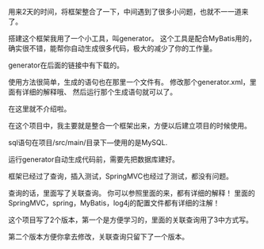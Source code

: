 ﻿用来2天的时间，将框架整合了一下，中间遇到了很多小问题，也就不一一道来了。

搭建这个框架我用了一个小工具，叫generator。 
这个工具是配合MyBatis用的，确实很不错，能帮你自动生成很多代码，极大的减少了你的工作量。

generator在后面的链接中有下载的。

使用方法很简单，生成的语句也在那里一个文件有。 
修改那个generator.xml，里面有详细的解释哦、 
然后运行那个生成语句就可以了。

在这里就不介绍啦。

在这个项目中，我主要就是整合一个框架出来，方便以后建立项目的时候使用。

sql语句在项目/src/main/目录下—使用的是MySQL.

运行generator自动生成代码前，需要先把数据库建好。

框架已经过了查询，插入测试，SpringMVC也经过了测试，都没有问题。

查询的话，里面写了关联查询。 
你可以参照里面的来，都有详细的解释！ 
里面的SpringMVC，spring，MyBatis，log4j的配置文件都有详细的注解！

这个项目写了2个版本，第一个是方便学习的，里面的关联查询用了3中方式写。

第二个版本方便你拿去修改，关联查询只留下了一个版本。